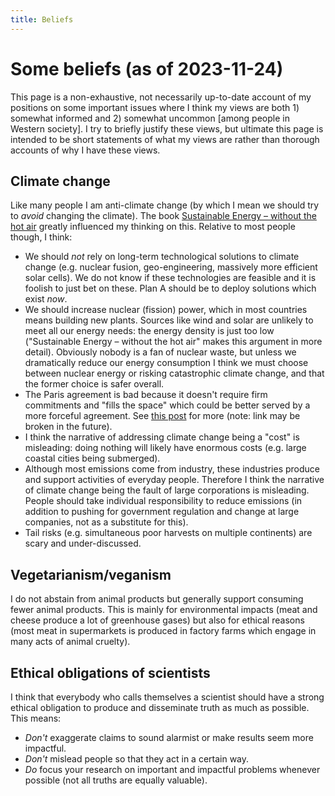 ```yaml
---
title: Beliefs
---
```


# Some beliefs (as of 2023-11-24)

This page is a non-exhaustive, not necessarily up-to-date account of my positions on some important issues
where I think my views are both 1) somewhat informed and 2) somewhat uncommon [among people in Western society].
I try to briefly justify these views,
but ultimate this page is intended to be short statements of what my views are rather
than thorough accounts of why I have these views.

## Climate change

Like many people I am anti-climate change (by which I mean we should try to _avoid_ changing the climate).
The book [Sustainable Energy – without the hot air](https://www.withouthotair.com/) greatly influenced my thinking on this.
Relative to most people though, I think:

- We should _not_ rely on long-term technological solutions to climate change (e.g. nuclear fusion, geo-engineering, massively more efficient solar cells). We do not know if these technologies are feasible and it is foolish to just bet on these. Plan A should be to deploy solutions which exist _now_.
- We should increase nuclear (fission) power, which in most countries means building new plants. Sources like wind and solar are unlikely to meet all our energy needs: the energy density is just too low ("Sustainable Energy – without the hot air" makes this argument in more detail). Obviously nobody is a fan of nuclear waste, but unless we dramatically reduce our energy consumption I think we must choose between nuclear energy or risking catastrophic climate change, and that the former choice is safer overall.
- The Paris agreement is bad because it doesn't require firm commitments and "fills the space" which could be better served by a more forceful agreement. See [this post](https://mlg.eng.cam.ac.uk/carl/climate/paris.html) for more (note: link may be broken in the future).
- I think the narrative of addressing climate change being a "cost" is misleading: doing nothing will likely have enormous costs (e.g. large coastal cities being submerged).
- Although most emissions come from industry, these industries produce and support activities of everyday people. Therefore I think the narrative of climate change being the fault of large corporations is misleading. People should take individual responsibility to reduce emissions (in addition to pushing for government regulation and change at large companies, not as a substitute for this).
- Tail risks (e.g. simultaneous poor harvests on multiple continents) are scary and under-discussed.

## Vegetarianism/veganism

I do not abstain from animal products but generally support consuming fewer animal products.
This is mainly for environmental impacts (meat and cheese produce a lot of greenhouse gases)
but also for ethical reasons (most meat in supermarkets is produced in factory farms
which engage in many acts of animal cruelty).

## Ethical obligations of scientists

I think that everybody who calls themselves a scientist should have a strong ethical
obligation to produce and disseminate truth as much as possible. This means:

- _Don't_ exaggerate claims to sound alarmist or make results seem more impactful.
- _Don't_ mislead people so that they act in a certain way.
- _Do_ focus your research on important and impactful problems whenever possible (not all truths are equally valuable).
